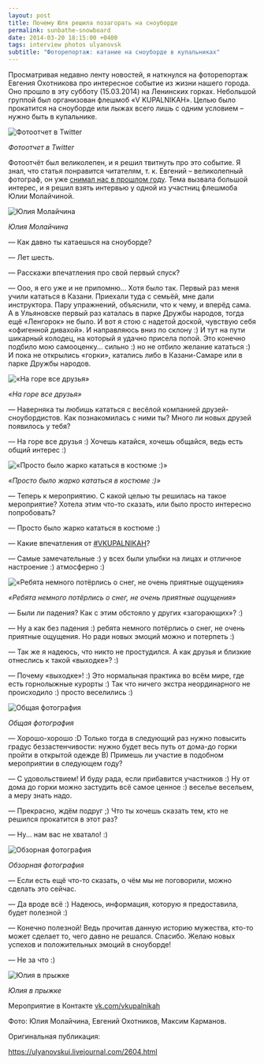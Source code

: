 ```yaml
---
layout: post
title: Почему Юля решила позагорать на сноуборде
permalink: sunbathe-snowboard
date: 2014-03-20 18:15:00 +0400
tags: interview photos ulyanovsk
subtitle: "Фоторепортаж: катание на сноуборде в купальниках"
---
```


Просматривая недавно ленту новостей, я наткнулся на фоторепортаж Евгения Охотникова про интересное событие из жизни нашего города. Оно прошло в эту субботу (15.03.2014) на Ленинских горках. Небольшой группой был организован флешмоб «V KUPALNIKAH». Целью было прокатится на сноуборде или лыжах всего лишь с одним условием – нужно быть в купальнике.

![Фотоотчет в Twitter](/img/sunbathe-snowboard/twitter-photo-report.png)

*Фотоотчет в Twitter*

Фотоотчёт был великолепен, и я решил твитнуть про это событие. Я знал, что статья понравится читателям, т. к. Евгений – великолепный фотограф, он уже [снимал нас в прошлом году](http://e-okhotnikov.livejournal.com/47561.html). Тема вызвала большой интерес, и я решил взять интервью у одной из участниц флешмоба Юлии Молайчиной.

![Юлия Молайчина](/img/sunbathe-snowboard/yulia-molaichina.png)

*Юлия Молайчина*

— Как давно ты катаешься на сноуборде?

— Лет шесть.

— Расскажи впечатления про свой первый спуск?

— Ооо, я его уже и не припомню... Хотя было так. Первый раз меня учили кататься в Казани. Приехали туда с семьёй, мне дали инструктора. Пару упражнений, объяснили, что к чему, и вперёд сама. А в Ульяновске первый раз каталась в парке Дружбы народов, тогда ещё «Ленгорок» не было. И вот я стою с надетой доской, чувствую себя «офигенной дивахой». И направляюсь вниз по склону :) И тут на пути шикарный колодец, на который я удачно присела попой. Это конечно подбило мою самооценку... сильно :) но не отбило желание кататься :) И пока не открылись «горки», катались либо в Казани-Самаре или в парке Дружбы народов.

![«На горе все друзья»](/img/sunbathe-snowboard/all-friends-on-mountain.png)

*«На горе все друзья»*

— Наверняка ты любишь кататься с весёлой компанией друзей-сноубордистов. Как познакомилась с ними ты? Много ли новых друзей появилось у тебя?

— На горе все друзья :) Хочешь катайся, хочешь общайся, ведь есть общий интерес :)

![«Просто было жарко кататься в костюме :)»](/img/sunbathe-snowboard/snowboarding-girl.png)

*«Просто было жарко кататься в костюме :)»*

— Теперь к мероприятию. С какой целью ты решилась на такое мероприятие? Хотела этим что-то сказать, или было просто интересно попробовать?

— Просто было жарко кататься в костюме :)

— Какие впечатления от [#VKUPALNIKAH](https://www.livejournal.com/rsearch/?tags=%23VKUPALNIKAH)?

— Самые замечательные :) у всех были улыбки на лицах и отличное настроение :) атмосферно :)

![«Ребята немного потёрлись о снег, не очень приятные ощущения»](/img/sunbathe-snowboard/falling-on-snowboard.png)

*«Ребята немного потёрлись о снег, не очень приятные ощущения»*

— Были ли падения? Как с этим обстояло у других «загорающих»? :)

— Ну а как без падения :) ребята немного потёрлись о снег, не очень приятные ощущения. Но ради новых эмоций можно и потерпеть :)

— Так же я надеюсь, что никто не простудился. А как друзья и близкие отнеслись к такой «выходке»? :)

— Почему «выходке»! :) Это нормальная практика во всём мире, где есть горнолыжные курорты :) Так что ничего экстра неординарного не происходило :) просто веселились :)

![Общая фотография](/img/sunbathe-snowboard/general-photo.png)

*Общая фотография*

— Хорошо-хорошо :D Только тогда в следующий раз нужно повысить градус беззастенчивости: нужно будет весь путь от дома-до горки пройти в открытой одежде B) Примешь ли участие в подобном мероприятии в следующем году?

— С удовольствием! И буду рада, если прибавится участников :) Ну от дома до горки можно застудить всё самое ценное :) веселье весельем, а меру знать надо.

— Прекрасно, ждём подруг ;) Что ты хочешь сказать тем, кто не решился прокатится в этот раз?

— Ну... нам вас не хватало! :)

![Обзорная фотография](/img/sunbathe-snowboard/overview-photo.png)

*Обзорная фотография*

— Если есть ещё что-то сказать, о чём мы не поговорили, можно сделать это сейчас.

— Да вроде всё :) Надеюсь, информация, которую я предоставила, будет полезной :)

— Конечно полезной! Ведь прочитав данную историю мужества, кто-то может сделает то, чего давно не решался. Спасибо. Желаю новых успехов и положительных эмоций в сноуборде!

— Не за что :)

![Юлия в прыжке](/img/sunbathe-snowboard/julia-in-jump.png)

*Юлия в прыжке*

Мероприятие в Контакте [vk.com/vkupalnikah](https://vk.com/vkupalnikah)

Фото: Юлия Молайчина, Евгений Охотников, Максим Карманов.

Оригинальная публикация:

<https://ulyanovskui.livejournal.com/2604.html>
